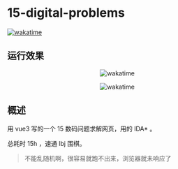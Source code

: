# 15-digital-problems

[![wakatime](https://wakatime.com/badge/user/490d4c04-1df9-407e-b68a-ef095e264a78/project/d1018355-8a0b-4eef-b122-43c4777ed3b9.svg)](https://wakatime.com/badge/user/490d4c04-1df9-407e-b68a-ef095e264a78/project/d1018355-8a0b-4eef-b122-43c4777ed3b9)



## 运行效果

<p align="center">
    <image src="./README.assets/animation-1.gif" alt="wakatime"></image>
</p>



<p align="center">
    <image src="./README.assets/animation-2.gif" alt="wakatime"></image>
</p>



## 概述

用 vue3 写的一个 15 数码问题求解网页，用的 IDA* 。

总耗时 15h ，速通 lbj 围棋。

> 不能乱随机啊，很容易就跑不出来，浏览器就未响应了
